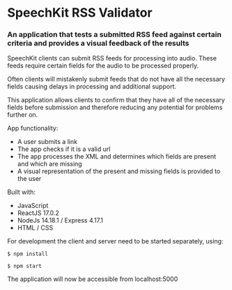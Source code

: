 # SpeechKit RSS Validator

### An application that tests a submitted RSS feed against certain criteria and provides a visual feedback of the results

SpeechKit clients can submit RSS feeds for processing into audio. These feeds require certain fields for the audio to be processed properly. 

Often clients will mistakenly submit feeds that do not have all the necessary fields causing delays in processing and additional support. 

This application allows clients to confirm that they have all of the necessary fields before submission and therefore reducing any potential for problems further on. 

App functionality:

* A user submits a link
* The app checks if it is a valid url
* The app processes the XML and determines which fields are present and which are missing
* A visual representation of the present and missing fields is provided to the user

Built with:

 - JavaScript
 - ReactJS 17.0.2
 - NodeJs 14.18.1 / Express 4.17.1
 - HTML / CSS

For development the client and server need to be started separately, using:

```
$ npm install

$ npm start
```

The application will now be accessible from localhost:5000
